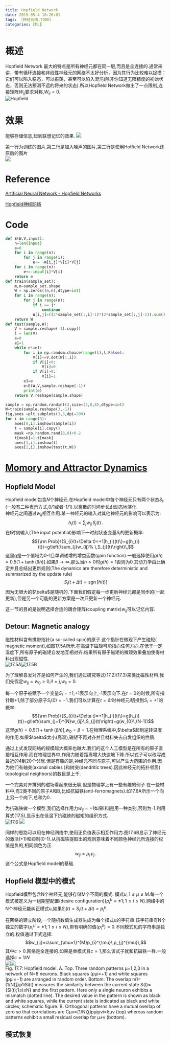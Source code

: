 ```yaml
---
title: Hopfield Network
date: 2019-05-4 18:26:01
tags: ［神经网络,TODO］
categories: [ML]
---
```


# 概述
Hopfield Network 最大的特点是所有神经元都在同一层,而且是全连接的.通常来讲，带有循环连接和非线性神经元的网络不太好分析，因为其行为比较难以捉摸：它们可以陷入稳态，可以振荡，甚至可以陷入混沌(除非你知道无限精度的初始状态，否则无法预测不远的将来的状态).所以Hopfield Network做出了一点限制,连接矩阵$W_{ij}$要求对称,$W_{ii}=0$.  
![Hopfield](https://img-blog.csdn.net/20180112110954464?watermark/2/text/aHR0cDovL2Jsb2cuY3Nkbi5uZXQvd2VpeGluXzM5NzA3MTIx/font/5a6L5L2T/fontsize/400/fill/I0JBQkFCMA==/dissolve/70/gravity/SouthEast)
# 效果
能够存储信息,起到联想记忆的效果.
![](https://img-blog.csdn.net/20180112112214261?watermark/2/text/aHR0cDovL2Jsb2cuY3Nkbi5uZXQvd2VpeGluXzM5NzA3MTIx/font/5a6L5L2T/fontsize/400/fill/I0JBQkFCMA==/dissolve/70/gravity/SouthEast)

第一行为训练的图片,第二行是加入噪声的图片,第三行是使用Hotfield Network还原后的图片  
![](/blog_images/2019-05-04-18-30-58.png)

# Reference
[Artificial Neural Network - Hopfield Networks](https://www.tutorialspoint.com/artificial_neural_network/artificial_neural_network_hopfield.htm)

[Hopfield神经网络](https://blog.csdn.net/weixin_39707121/article/details/79041536)
# Code
```python
def E(W,V,input):
    n=len(input)
    e=0
    for i in range(n):
        for j in range(i):
            e+= -W[i,j]*V[i]*V[j]
    for i in range(n):
        e+=-input[i]*V[i]
    return e
def train(sample_set):
    m,n=sample_set.shape
    W = np.zeros((n,n),dtype=int)
    for i in range(n):
        for j in range(n):
            if i == j:
                continue
            W[i,j]=((2*sample_set[:,i]-1)*(2*sample_set[:,j]-1)).sum()
    return W
def test(sample,W):
    V = sample.reshape(-1).copy()
    l = len(V)
    e=0
    e1=1
    while e!=e1:
        for i in np.random.choice(range(l),l,False):
            V[i]+=V.dot(W[:,i])
            if V[i]<0:
                V[i]=0
            if V[i]>0:
                V[i]=1
        e1=e
        e=E(W,V,sample.reshape(-1))
        print(e)
    return V.reshape(sample.shape)

sample = np.random.randint(2,size=(3,8,8),dtype=int)
W=train(sample.reshape(3,-1))
fig,axes =plt.subplots(3,3,dpi=200)
for i in range(3):
    axes[0,i].imshow(sample[i])
    t = sample[i].copy()
    mask =np.random.rand(8,8)<0.2
    t[mask]=1-t[mask]
    axes[1,i].imshow(t)
    axes[2,i].imshow(test(t,W))
```
# [Momory and Attractor Dynamics](https://neuronaldynamics.epfl.ch/online/Ch17.html)

## Hopfield Model
Hopfield model包含$N$个神经元.在Hopfield model中每个神经元只有两个状态$S_i$.(一般有二种表示方式,0/1或者-1/1).以离散的时间步长$\Delta t$动态地演化.  
神经元之间通过$w_{ij}$相互作用.某一神经元的输入对其他神经元的影响可以表示为:
$$h_{i}(t)=\sum_{j}w_{ij}\,S_{j}(t)\,.$$
在t时刻输入(The input potential)影响下一时刻状态变量$S_i$的更新概率:
$${\rm Prob}\{S_{i}(t+\Delta t)=+1|h_{i}(t)\}=g(h_{i}(t))=g\left(\sum_{j}w_{ij}%
\,S_{j}(t)\right)\,$$
这里g是一个值域为0-1且单调递增的增益函数(gain function).一般选择使用$g(h)=0.5[1+\tanh(\beta h)]$.如果$\beta\to\infty$,那么当$h>0$时$g(h)=1$否则为0.其动力学由此确定并且总结出更新规则(The dynamics are therefore deterministic and summarized by the update rule)
$$S_{i}(t+\Delta t)=\operatorname{sgn}[h(t)]$$
因为无限大的$\belta$是随机的.下面我们假定每一步更新神经元都是同步的(一起更新),但是另一个可能的更新方案是一次只更新一个神经元.

这一节的目的是说明选择合适的耦合矩阵(coupling matrix)$w_{ij}$可以记忆内容.

##  Detour: Magnetic analogy
磁性材料含有携带指针(a so-called spin)的原子.这个指针在微观下产生磁矩( magnetic moment),如图17.5A所示.在高温下磁矩可能指向任何方向.在低于一定温度下,所有原子的磁矩自发地互相对齐.结果所有原子磁矩的微观效果叠加使得材料出现磁性.  
![17.5A](https://neuronaldynamics.epfl.ch/online/x541.png)![17.5B](https://neuronaldynamics.epfl.ch/online/x542.png)

为了理解自发对齐是如何产生的,我们通过研究等式(17.2)(17.3)来类比磁性材料.我们先假定$w_{ij}=w_{0}>0$,$i!=j$,$w_{ii}=0$.

每一个原子被赋予一个变量$S_{i}=\pm 1$,+1表示向上,-1表示向下.在$t=0$的时候,所有指针取+1,除了部分原子$S_{i}(0)=-1$.我们可以计算在$t=\delta t$时神经元i切换到$S_i=+1$的概率:
$${\rm Prob}\{S_{i}(t+\Delta t)=+1|h_{i}(t)\}=g(h_{i}(t))=g\left(\sum_{j=1}^{N}w_{ij}\,S_{j}(t)\right)=g(w_{0}\,(N-1))$$
这里$g(h)=0.5[1+\tanh(\beta h)]$,$w_{0}=\beta=1$.在物理系统中,$\belta$起到逆转温度的作用.如果$\belta$太小(高温),磁矩不再对齐并且材料失去自发组织的性质.

通过上式发现网络的规模越大概率也越大.我们的这个人工模型是在所有的原子直接相互作用.而在物理世界中,作用力随着距离增大快速地下降.所以式子可以改写成最近的4到20个邻居.但是有趣的是,神经元不同与原子,可以产生大范围的作用.因为他们有轴突(axonal cables )和树突(dendritic trees).因此神经元的拓扑邻居( topological neighbors)的数目是上千.

一个完美对齐排列的磁场看起来很无聊,但是物理学上有一些有趣的例子.在一些材料中,有2类不同的原子A和B,比如抗磁铁(anti-ferromagnets).如17.6A所示一个向上另一个向下,总和为0.

为抗磁铁做一个模型,我们选择作用力$w_{ij}=+1$如果i和j是用一种类别,否则为-1.利用算式(17.5),显示出在低温下抗磁铁的磁矩的组织方式.  
![17.6](https://neuronaldynamics.epfl.ch/online/x543.png) ![](https://neuronaldynamics.epfl.ch/online/x544.png)

同样的思路可以用在神经网络中,使用正负值表示相互作用力.图17.6B显示了神经元的激活(+1)和抑制(0-1).从抗磁铁提取出的规则意味着不同颜色神经元所连接的权值是负的,相同颜色为正.
$$w_{ij}=p_{i}\,p_{j}\,.$$
这个公式是Hopfield model的基础.

## Hopfield 模型中的模式
Hopfield模型包含N个神经元,能够存储M个不同的模式. 模式$u, 1\leq\mu\leq M$.每一个模式被定义为一组期望配置(desire configuration)$\left\{p_{i}^{\mu}=\pm 1;1\leq i\leq N\right\}$.网络中的N个神经元能纠正模式u,如果$S_{i}(t)=S_{i}(t+\Delta t)=p_{i}^{\mu}$.

在网络的建立阶段,一个随机数值生成器生成为每个模式u的字符串.该字符串有N个独立的数字$\{p_{i}^{\mu}=\pm 1;1\leq i\leq N\}$,带有明确的值$\langle p_{i}^{\mu}\rangle=0$.不同模式见的字符串是独立的.权值通过下式选择:
$$w_{ij}=c\sum_{\mu=1}^{M}p_{i}^{\mu}\,p_{j}^{\mu}\,$$
其中$c>0$.网络是全连接的.如果是单模式且$c=1$,那么该式子就和抗磁铁一样.一般选择$c=1/N$  
![](https://neuronaldynamics.epfl.ch/online/x545.png)![](https://neuronaldynamics.epfl.ch/online/x546.png)  
Fig. 17.7: Hopfield model. A. Top: Three random patterns μ=1,2,3 in a network of N=8 neurons. Black squares (pμi=+1) and white squares (pμi=−1) are arranged in random order. Bottom: The overlap m1=(1/N)∑ip1iSi(t) measures the similarity between the current state S(t)={Si(t);1≤i≤N} and the first pattern. Here only a single neuron exhibits a mismatch (dotted line). The desired value in the pattern is shown as black and white squares, while the current state is indicated as black and white circles; schematic figure. B. Orthogonal patterns have a mutual overlap of zero so that correlations are Cμν=(1/N)∑ipμipνi=δμν (top) whereas random patterns exhibit a small residual overlap for μ≠ν (bottom).

## 模式恢复
